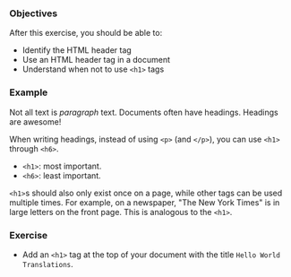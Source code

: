 ### Objectives

After this exercise, you should be able to:

- Identify the HTML header tag
- Use an HTML header tag in a document
- Understand when not to use `<h1>` tags

### Example

Not all text is *paragraph* text. Documents often have headings. Headings are awesome!

When writing headings, instead of using `<p>` (and `</p>`), you can use `<h1>` through `<h6>`.

- `<h1>`: most important.
- `<h6>`: least important.

`<h1>`s should also only exist once on a page, while other tags can be used multiple times. For example, on a newspaper, "The New York Times" is in large letters on the front page. This is analogous to the `<h1>`.

### Exercise

- Add an `<h1>` tag at the top of your document with the title `Hello World Translations`.
